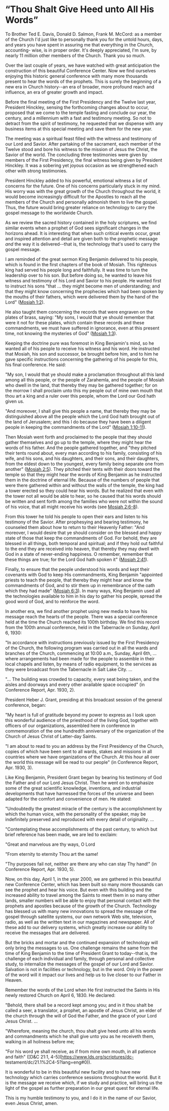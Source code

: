 # “Thou Shalt Give Heed unto All His Words”

To Brother Ted E. Davis, Donald D. Salmon, Frank M. McCord: as a member of the
Church I'd just like to personally thank you for the untold hours, days, and
years you have spent in assuring me that everything in the Church, accounting-
wise, is in proper order. It's deeply appreciated, I'm sure, by nearly 11
million other members of the Church. Thank you so much.

Over the last couple of years, we have watched with great anticipation the
construction of this beautiful Conference Center. Now we find ourselves
enjoying this historic general conference with many more thousands present to
hear the words of the prophets. This is surely the beginning of a new era in
Church history--an era of broader, more profound reach and influence, an era
of greater growth and impact.

Before the final meeting of the First Presidency and the Twelve last year,
President Hinckley, sensing the forthcoming changes about to occur, proposed
that we come to the temple fasting and conclude our year, the century, and a
millennium with a fast and testimony meeting. So not to detract from the
spirit of testimony, he requested that we dispense with any business items at
this special meeting and save them for the new year.

The meeting was a spiritual feast filled with the witness and testimony of our
Lord and Savior. After partaking of the sacrament, each member of the Twelve
stood and bore his witness to the mission of Jesus the Christ, the Savior of
the world. The concluding three testimonies were given by members of the First
Presidency, the final witness being given by President Hinckley. It was a
sobering yet joyous occasion as we strengthened each other with strong
testimonies.

President Hinckley added to his powerful, emotional witness a list of concerns
for the future. One of his concerns particularly stuck in my mind. His worry
was with the great growth of the Church throughout the world, it would become
increasingly difficult for the Apostles to reach all the members of the Church
and personally admonish them to live the gospel. Thus, the future would bring
greater reliance on technology to carry the gospel message to the worldwide
Church.

As we review the sacred history contained in the holy scriptures, we find
similar events when a prophet of God sees significant changes in the horizons
ahead. It is interesting that when such critical events occur, great and
inspired attention and detail are given both to the prophetic message _and_
the way it is delivered--that is, the technology that's used to carry the
gospel message.

I am reminded of the great sermon King Benjamin delivered to his people, which
is found in the first chapters of the book of Mosiah. This righteous king had
served his people long and faithfully. It was time to turn the leadership over
to his son. But before doing so, he wanted to leave his witness and testimony
of his Lord and Savior to his people. He wanted first to instruct his sons
"that ... they might become men of understanding; and that they might know
concerning the prophecies which had been spoken by the mouths of their
fathers, which were delivered them by the hand of the Lord" ([Mosiah
1:2](https://www.lds.org/scriptures/bofm/mosiah/1.2?lang=eng#1)).

He also taught them concerning the records that were engraven on the plates of
brass, saying: "My sons, I would that ye should remember that were it not for
these plates, which contain these records and these commandments, we must have
suffered in ignorance, even at this present time, not knowing the mysteries of
God" ([Mosiah
1:3](https://www.lds.org/scriptures/bofm/mosiah/1.3?lang=eng#2)).

Keeping the doctrine pure was foremost in King Benjamin's mind, so he wanted
all of his people to receive his witness and his word. He instructed that
Mosiah, his son and successor, be brought before him, and to him he gave
specific instructions concerning the gathering of his people for this, his
final conference. He said:

"My son, I would that ye should make a proclamation throughout all this land
among all this people, or the people of Zarahemla, and the people of Mosiah
who dwell in the land, that thereby they may be gathered together; for on the
morrow I shall proclaim unto this my people out of mine own mouth that thou
art a king and a ruler over this people, whom the Lord our God hath given us.

"And moreover, I shall give this people a name, that thereby they may be
distinguished above all the people which the Lord God hath brought out of the
land of Jerusalem; and this I do because they have been a diligent people in
keeping the commandments of the Lord" ([Mosiah
1:10-11](https://www.lds.org/scriptures/bofm/mosiah/1.10-11?lang=eng#9)).

Then Mosiah went forth and proclaimed to the people that they should gather
themselves and go up to the temple, where they might hear the words of his
father. And the people gathered together, and "they pitched their tents round
about, every man according to his family, consisting of his wife, and his
sons, and his daughters, and their sons, and their daughters, from the eldest
down to the youngest, every family being separate one from another" ([Mosiah
2:5](https://www.lds.org/scriptures/bofm/mosiah/2.5?lang=eng#4)). They pitched
their tents with their doors toward the temple so that they might hear the
words of King Benjamin as he instructed them in the doctrine of eternal life.
Because of the numbers of people that were there gathered within and without
the walls of the temple, the king had a tower erected so they could hear his
words. But he realized that even with the tower not all would be able to hear,
so he caused that his words should be written and sent forth among the
families who were not within the sound of his voice, that all might receive
his words (see [Mosiah
2:6-8](https://www.lds.org/scriptures/bofm/mosiah/2.6-8?lang=eng#5)).

From this tower he told his people to open their ears and listen to his
testimony of the Savior. After prophesying and bearing testimony, he counseled
them about how to return to their Heavenly Father: "And moreover, I would
desire that ye should consider on the blessed and happy state of those that
keep the commandments of God. For behold, they are blessed in all things, both
temporal and spiritual; and if they hold out faithful to the end they are
received into heaven, that thereby they may dwell with God in a state of
never-ending happiness. O remember, remember that these things are true; for
the Lord God hath spoken it" ([Mosiah
2:41](https://www.lds.org/scriptures/bofm/mosiah/2.41?lang=eng#40)).

Finally, to ensure that the people understood his words and kept their
covenants with God to keep His commandments, King Benjamin "appointed priests
to teach the people, that thereby they might hear and know the commandments of
God, and to stir them up in remembrance of the oath which they had made"
([Mosiah 6:3](https://www.lds.org/scriptures/bofm/mosiah/6.3?lang=eng#2)). In
many ways, King Benjamin used all the technologies available to him in his day
to gather his people, spread the good word of God, and to reinforce the word.

In another era, we find another prophet using new media to have his message
reach the hearts of the people. There was a special conference held at the
time the Church reached its 100th birthday. We find this record from the 100th
annual conference, held in the Tabernacle on Sunday, April 6, 1930:

"In accordance with instructions previously issued by the First Presidency of
the Church, the following program was carried out in all the wards and
branches of the Church, commencing at 10:00 a.m., Sunday, April 6th, ... where
arrangements had been made for the people to assemble in their local chapels
and listen, by means of radio equipment, to the services as they were
broadcast from the Tabernacle in Salt Lake City. ...

"... The building was crowded to capacity, every seat being taken, and the
aisles and doorways and every other available space occupied" (in Conference
Report, Apr. 1930, 2).

President Heber J. Grant, presiding at this broadcast session of the general
conference, began:

"My heart is full of gratitude beyond my power to express as I look upon this
wonderful audience of the priesthood of the living God, together with officers
of our organizations, assembled here in conference in commemoration of the one
hundredth anniversary of the organization of the Church of Jesus Christ of
Latter-day Saints.

"I am about to read to you an address by the First Presidency of the Church,
copies of which have been sent to all wards, stakes and missions in all
countries where we have organizations of the Church. At this hour all over the
world this message will be read to our people" (in Conference Report, Apr.
1930, 3).

Like King Benjamin, President Grant began by bearing his testimony of God the
Father and of our Lord Jesus Christ. Then he went on to emphasize some of the
great scientific knowledge, inventions, and industrial developments that have
harnessed the forces of the universe and been adapted for the comfort and
convenience of men. He stated:

"Undoubtedly the greatest miracle of the century is the accomplishment by
which the human voice, with the personality of the speaker, may be
indefinitely preserved and reproduced with every detail of originality. ...

"Contemplating these accomplishments of the past century, to which but brief
reference has been made, we are led to exclaim:

"Great and marvelous are thy ways, O Lord

"From eternity to eternity Thou art the same!

"Thy purposes fail not, neither are there any who can stay Thy hand!" (in
Conference Report, Apr. 1930, 5).

Now, on this day, April 1, in the year 2000, we are gathered in this beautiful
new Conference Center, which has been built so many more thousands can see the
prophet and hear his voice. But even with this building and the increased
ability to travel among the Saints to meet them in so many other lands,
smaller numbers will be able to enjoy that personal contact with the prophets
and apostles because of the growth of the Church. Technology has blessed us
with many new innovations to spread the message of the gospel through
satellite systems, our own network Web site, television, radio, as well as the
written text in our magazines and newspaper. All of these add to our delivery
systems, which greatly increase our ability to receive the messages that are
delivered.

But the bricks and mortar and the continued expansion of technology will only
bring the messages to us. One challenge remains the same from the time of King
Benjamin to the time of President Grant to today--that is, the challenge of
each individual and family, through personal and collective study, to
internalize the messages of the gospel of our Lord and Savior. Salvation is
not in facilities or technology, but in the word. Only in the power of the
word will it impact our lives and help us to live closer to our Father in
Heaven.

Remember the words of the Lord when He first instructed the Saints in His
newly restored Church on April 6, 1830. He declared:

"Behold, there shall be a record kept among you; and in it thou shalt be
called a seer, a translator, a prophet, an apostle of Jesus Christ, an elder
of the church through the will of God the Father, and the grace of your Lord
Jesus Christ. ...

"Wherefore, meaning the church, thou shalt give heed unto all his words and
commandments which he shall give unto you as he receiveth them, walking in all
holiness before me;

"For his word ye shall receive, as if from mine own mouth, in all patience and
faith" ([D&amp;C 21:1, 4-5](https://www.lds.org/scriptures/dc-
testament/dc/21.1%2C4-5?lang=eng#0)).

It is wonderful to be in this beautiful new facility and to have new
technology which carries conference sessions throughout the world. But it is
the message we receive which, if we study and practice, will bring us the
light of the gospel as further preparation in our great quest for eternal
life.

This is my humble testimony to you, and I do it in the name of our Savior,
even Jesus Christ, amen.

